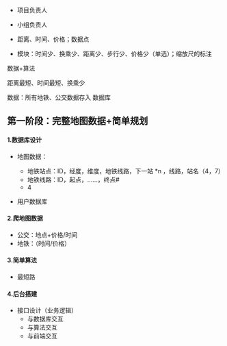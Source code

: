 + 项目负责人

+ 小组负责人

+ 距离、时间、价格；数据点

+ 模块：时间少、换乘少、距离少、步行少、价格少（单选）；缩放尺的标注



数据+算法

距离最短、时间最短、换乘少

数据：所有地铁、公交数据存入	数据库



## 第一阶段：完整地图数据+简单规划

#### 1.数据库设计

+ 地图数据：
  + 地铁站点：ID，经度，维度，地铁线路，下一站 *n ，线路，站名（4，7）
  + 地铁线路：ID，起点，……，终点#
  + 4

+ 用户数据库



#### 2.爬地图数据

+ 公交：地点+价格/时间
+ 地铁：（时间/价格）



#### 3.简单算法

+ 最短路



#### 4.后台搭建

+ 接口设计（业务逻辑）
  + 与数据库交互
  + 与算法交互
  + 与前端交互

